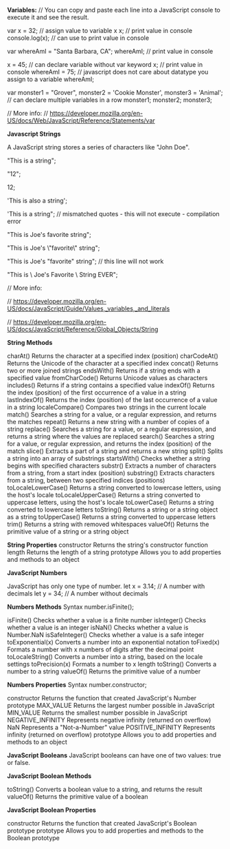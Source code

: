 
**Variables:**
// You can copy and paste each line into a JavaScript console to execute it and see the result.

var x = 32;     // assign value to variable x
x;              // print value in console
console.log(x); // can use to print value in console 

var whereAmI = "Santa Barbara, CA"; 
whereAmI;       // print value in console

x = 45;         // can declare variable without var keyword 
x;              // print value in console
whereAmI = 75;  // javascript does not care about datatype you assign to a variable 
whereAmI;

var monster1 = "Grover", monster2 = 'Cookie Monster', monster3 = 'Animal';      // can declare multiple variables in a row
monster1;
monster2;
monster3;

// More info:
// https://developer.mozilla.org/en-US/docs/Web/JavaScript/Reference/Statements/var


**Javascript Strings**

A JavaScript string stores a series of characters like "John Doe".

"This is a string";

"12";

12;

'This is also a string';

'This is a string"; // mismatched quotes - this will not execute - compilation error


"This is Joe's favorite string";

"This is Joe's \\"favorite\\" string";

"This is Joe's "favorite" string"; // this line will not work

"This is \\
Joe's Favorite \\
String EVER";

// More info:

// https://developer.mozilla.org/en-US/docs/JavaScript/Guide/Values,_variables,_and_literals

// https://developer.mozilla.org/en-US/docs/JavaScript/Reference/Global_Objects/String

**String Methods**

charAt()	Returns the character at a specified index (position)
charCodeAt()	Returns the Unicode of the character at a specified index
concat()	Returns two or more joined strings
endsWith()	Returns if a string ends with a specified value
fromCharCode()	Returns Unicode values as characters
includes()	Returns if a string contains a specified value
indexOf()	Returns the index (position) of the first occurrence of a value in a string
lastIndexOf()	Returns the index (position) of the last occurrence of a value in a string
localeCompare()	Compares two strings in the current locale
match()	Searches a string for a value, or a regular expression, and returns the matches
repeat()	Returns a new string with a number of copies of a string
replace()	Searches a string for a value, or a regular expression, and returns a string where the values are replaced
search()	Searches a string for a value, or regular expression, and returns the index (position) of the match
slice()	Extracts a part of a string and returns a new string
split()	Splits a string into an array of substrings
startsWith()	Checks whether a string begins with specified characters
substr()	Extracts a number of characters from a string, from a start index (position)
substring()	Extracts characters from a string, between two specified indices (positions)
toLocaleLowerCase()	Returns a string converted to lowercase letters, using the host's locale
toLocaleUpperCase()	Returns a string converted to uppercase letters, using the host's locale
toLowerCase()	Returns a string converted to lowercase letters
toString()	Returns a string or a string object as a string
toUpperCase()	Returns a string converted to uppercase letters
trim()	Returns a string with removed whitespaces
valueOf()	Returns the primitive value of a string or a string object

**String Properties**
constructor	Returns the string's constructor function
length	Returns the length of a string
prototype	Allows you to add properties and methods to an object


**JavaScript Numbers**

JavaScript has only one type of number.
let x = 3.14;     // A number with decimals
let y = 34;       // A number without decimals

**Numbers Methods**
Syntax
number.isFinite();

isFinite()	Checks whether a value is a finite number
isInteger()	Checks whether a value is an integer
isNaN()	Checks whether a value is Number.NaN
isSafeInteger()	Checks whether a value is a safe integer
toExponential(x)	Converts a number into an exponential notation
toFixed(x)	Formats a number with x numbers of digits after the decimal point
toLocaleString()	Converts a number into a string, based on the locale settings
toPrecision(x)	Formats a number to x length
toString()	Converts a number to a string
valueOf()	Returns the primitive value of a number


**Numbers Properties**
Syntax
number.constructor;

constructor	Returns the function that created JavaScript's Number prototype
MAX_VALUE	Returns the largest number possible in JavaScript
MIN_VALUE	Returns the smallest number possible in JavaScript
NEGATIVE_INFINITY	Represents negative infinity (returned on overflow)
NaN	Represents a "Not-a-Number" value
POSITIVE_INFINITY	Represents infinity (returned on overflow)
prototype	Allows you to add properties and methods to an object

**JavaScript Booleans**
JavaScript booleans can have one of two values: true or false.

**JavaScript Boolean Methods**

toString()	Converts a boolean value to a string, and returns the result
valueOf()	Returns the primitive value of a boolean

**JavaScript Boolean Properties**

constructor	Returns the function that created JavaScript's Boolean prototype
prototype	Allows you to add properties and methods to the Boolean prototype



